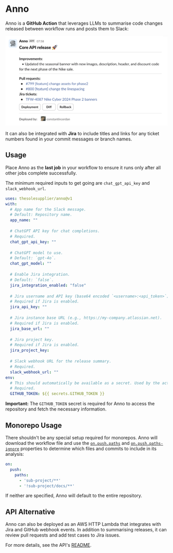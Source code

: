 # **Anno**
Anno is a **GitHub Action** that leverages LLMs to summarise code changes released between workflow runs and posts them to Slack:

<img src="docs/release_summary_example.png" alt="Release summary example" width="650">

It can also be integrated with **Jira** to include titles and links for any ticket numbers found in your commit messages or branch names.

## **Usage**

Place Anno as the **last job** in your workflow to ensure it runs only after all other jobs complete successfully.

The minimum required inputs to get going are `chat_gpt_api_key` and `slack_webhook_url`.

```yaml
uses: thesolesupplier/anno@v1
with:
  # App name for the Slack message.
  # Default: Repository name.
  app_name: ""

  # ChatGPT API key for chat completions.
  # Required.
  chat_gpt_api_key: ""

  # ChatGPT model to use.
  # Default: `gpt-4o`.
  chat_gpt_model: ""

  # Enable Jira integration.
  # Default: `false`.
  jira_integration_enabled: "false"

  # Jira username and API key (base64 encoded `<username>:<api_token>`).
  # Required if Jira is enabled.
  jira_api_key: ""

  # Jira instance base URL (e.g., https://my-company.atlassian.net).
  # Required if Jira is enabled.
  jira_base_url: ""

  # Jira project key.
  # Required if Jira is enabled.
  jira_project_key:

  # Slack webhook URL for the release summary.
  # Required.
  slack_webhook_url: ""
env:
  # This should automatically be available as a secret. Used by the action to access the repository.
  # Required.
  GITHUB_TOKEN: ${{ secrets.GITHUB_TOKEN }}
```

**Important:** The `GITHUB_TOKEN` secret is required for Anno to access the repository and fetch the necessary information.

## Monorepo Usage

There shouldn't be any special setup required for monorepos. Anno will download the workflow file and use the [`on.push.paths`](https://docs.github.com/en/actions/writing-workflows/workflow-syntax-for-github-actions#example-including-paths) and [`on.push.paths-ignore`](https://docs.github.com/en/actions/writing-workflows/workflow-syntax-for-github-actions#example-excluding-paths) properties to determine which files and commits to include in its analysis:

```yaml
on:
  push:
    paths:
      - 'sub-project/**'
      - '!sub-project/docs/**'
```

If neither are specified, Anno will default to the entire repository.

## API Alternative

Anno can also be deployed as an AWS HTTP Lambda that integrates with Jira and GitHub webhook events. In addition to summarising releases, it can review pull requests and add test cases to Jira issues.

For more details, see the API's [README](api/README.md).